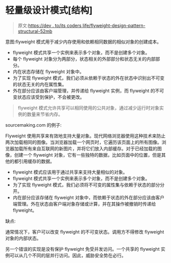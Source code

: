 # 轻量级设计模式[结构]

> 原文:[https://dev . to/its coders life/flyweight-design-pattern-structural-52mb](https://dev.to/itscoderslife/flyweight-design-pattern-structural-52mb)

意图:flyweight 模式用于减少内存使用和依赖相同数据的相似对象的创建成本。

*   flyweight 模式共享一个实例来表示多个对象，而不是创建多个对象。
*   每个 flyweight 对象分为两部分，状态相关的外部部分和状态无关的内部部分。
*   内在状态存储在 flyweight 对象中。
*   为了实现 flyweight 模式，我们必须从依赖于状态的外在状态中识别出不可变的状态无关的内在属性集。
*   外在部分应该由客户端管理，并传递给 flyweight 实例，而 flyweight 的不可变状态应该受到保护，不会被更改。

> flyweight 模式允许共享可以相同使用的公共对象，通过减少运行时对象实例的数量来节省内存。

sourcemaking.com 的例子:

Flyweight 使用共享来有效地支持大量对象。现代网络浏览器使用这种技术来防止两次加载相同的图像。当浏览器加载一个网页时，它遍历该页面上的所有图像。浏览器加载所有来自互联网的新图片，并将它们放入内部缓存。对于已经加载的图像，创建一个 flyweight 对象，它有一些独特的数据，比如页面中的位置，但是其他的都引用缓存的数据。

*   flyweight 模式应该用于通过共享来支持大量相似的对象。
*   flyweight 模式共享一个实例来表示多个对象，而不是创建多个对象。
*   为了实现 flyweight 模式，我们必须将不可变的属性集与依赖于状态的部分分开。
*   内在部分应该存储在 flyweight 对象中，而依赖于状态的外在部分应该由客户端管理。外在状态由客户端对象存储或计算，并在其操作被撤销时传递给 flyweight。

缺点:

通常情况下，客户可以改变 flyweight 的不可变状态。调用方不得修改 flyweight 对象的内部状态。

另一个错误的实现是没有保护 flyweight 免受并发访问。一个共享的 flyweight 实例可以从几个不同的层并行访问。因此，威胁安全势在必行。